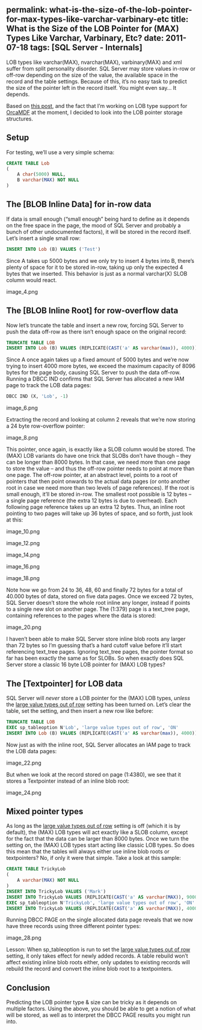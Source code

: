 permalink: what-is-the-size-of-the-lob-pointer-for-max-types-like-varchar-varbinary-etc
title: What is the Size of the LOB Pointer for (MAX) Types Like Varchar, Varbinary, Etc?
date: 2011-07-18
tags: [SQL Server - Internals]
---
LOB types like varchar(MAX), nvarchar(MAX), varbinary(MAX) and xml suffer from split personality disorder. SQL Server may store values in-row or off-row depending on the size of the value, the available space in the record and the table settings. Because of this, it’s no easy task to predict the size of the pointer left in the record itself. You might even say… It depends.

<!-- more -->

Based on [this post](http://www.sqlservercentral.com/Forums/Topic1143500-391-1.aspx), and the fact that I’m working on LOB type support for [OrcaMDF](/introducing-orcamdf) at the moment, I decided to look into the LOB pointer storage structures.

## Setup

For testing, we’ll use a very simple schema:

```sql
CREATE TABLE Lob
(
	A char(5000) NULL,
	B varchar(MAX) NOT NULL
)
```

## The [BLOB Inline Data] for in-row data

If data is small enough (“small enough” being hard to define as it depends on the free space in the page, the mood of SQL Server and probably a bunch of other undocumented factors), it will be stored in the record itself. Let’s insert a single small row:

```sql
INSERT INTO Lob (B) VALUES ('Test')
```

Since A takes up 5000 bytes and we only try to insert 4 bytes into B, there’s plenty of space for it to be stored in-row, taking up only the expected 4 bytes that we inserted. This behavior is just as a normal varchar(X) SLOB column would react.

image_4.png

## The [BLOB Inline Root] for row-overflow data

Now let’s truncate the table and insert a new row, forcing SQL Server to push the data off-row as there isn’t enough space on the original record:

```sql
TRUNCATE TABLE LOB
INSERT INTO Lob (B) VALUES (REPLICATE(CAST('a' AS varchar(max)), 4000))
```

Since A once again takes up a fixed amount of 5000 bytes and we’re now trying to insert 4000 more bytes, we exceed the maximum capacity of 8096 bytes for the page body, causing SQL Server to push the data off-row. Running a DBCC IND confirms that SQL Server has allocated a new IAM page to track the LOB data pages:

```sql
DBCC IND (X, 'Lob', -1)
```

image_6.png

Extracting the record and looking at column 2 reveals that we’re now storing a 24 byte row-overflow pointer:

image_8.png

This pointer, once again, is exactly like a SLOB column would be stored. The (MAX) LOB variants do have one trick that SLOBs don’t have though – they can be longer than 8000 bytes. In that case, we need more than one page to store the value – and thus the off-row pointer needs to point at more than one page. The off-row pointer, at an abstract level, points to a root of pointers that then point onwards to the actual data pages (or onto another root in case we need more than two levels of page references). If the root is small enough, it’ll be stored in-row. The smallest root possible is 12 bytes – a single page reference (the extra 12 bytes is due to overhead). Each following page reference takes up an extra 12 bytes. Thus, an inline root pointing to two pages will take up 36 bytes of space, and so forth, just look at this:

image_10.png

image_12.png

image_14.png

image_16.png

image_18.png

Note how we go from 24 to 36, 48, 60 and finally 72 bytes for a total of 40.000 bytes of data, stored on five data pages. Once we exceed 72 bytes, SQL Server doesn’t store the whole root inline any longer, instead if points to a single new slot on another page. The (1:379) page is a text_tree page, containing references to the pages where the data is stored:

image_20.png

I haven’t been able to make SQL Server store inline blob roots any larger than 72 bytes so I’m guessing that’s a hard cutoff value before it’ll start referencing text_tree pages. Ignoring text_tree pages, the pointer format so far has been exactly the same as for SLOBs. So when exactly does SQL Server store a classic 16 byte LOB pointer for (MAX) LOB types?

## The [Textpointer] for LOB data

SQL Server will *never* store a LOB pointer for the (MAX) LOB types, *unless* the [large value types out of row](http://msdn.microsoft.com/en-us/library/ms173530.aspx) setting has been turned on. Let’s clear the table, set the setting, and then insert a new row like before:

```sql
TRUNCATE TABLE LOB
EXEC sp_tableoption N'Lob', 'large value types out of row', 'ON'
INSERT INTO Lob (B) VALUES (REPLICATE(CAST('a' AS varchar(max)), 4000))
```

Now just as with the inline root, SQL Server allocates an IAM page to track the LOB data pages:

image_22.png

But when we look at the record stored on page (1:4380), we see that it stores a Textpointer instead of an inline blob root:

image_24.png

## Mixed pointer types

As long as the [large value types out of row](http://msdn.microsoft.com/en-us/library/ms173530.aspx) setting is off (which it is by default), the (MAX) LOB types will act exactly like a SLOB column, except for the fact that the data can be larger than 8000 bytes. Once we turn the setting on, the (MAX) LOB types start acting like classic LOB types. So does this mean that the tables will always either use inline blob roots or textpointers? No, if only it were that simple. Take a look at this sample:

```sql
CREATE TABLE TrickyLob
(
	A varchar(MAX) NOT NULL
)
INSERT INTO TrickyLob VALUES ('Mark')
INSERT INTO TrickyLob VALUES (REPLICATE(CAST('a' AS varchar(MAX)), 9000))
EXEC sp_tableoption N'TrickyLob', 'large value types out of row', 'ON'
INSERT INTO TrickyLob VALUES (REPLICATE(CAST('a' AS varchar(MAX)), 4000))
```

Running DBCC PAGE on the single allocated data page reveals that we now have three records using three different pointer types:

image_28.png

Lesson: When sp_tableoption is run to set the [large value types out of row](http://msdn.microsoft.com/en-us/library/ms173530.aspx) setting, it only takes effect for newly added records. A table rebuild won’t affect existing inline blob roots either, only updates to existing records will rebuild the record and convert the inline blob root to a textpointers.

## Conclusion

Predicting the LOB pointer type & size can be tricky as it depends on multiple factors. Using the above, you should be able to get a notion of what will be stored, as well as to interpret the DBCC PAGE results you might run into.
